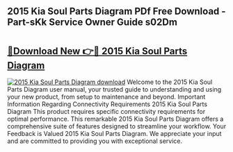 ## 2015 Kia Soul Parts Diagram PDf Free Download - Part-sKk Service Owner Guide s02Dm

# <h2><a href="http://dfrfc8i.blite.top/?on=2015+Kia+Soul+Parts+Diagram">🔗Download New 👉🔴 2015 Kia Soul Parts Diagram</a></h2>

[![2015 Kia Soul Parts Diagram download](https://i.imgur.com/lujVjoI.png)](http://dfrfc8i.blite.top/?on=2015+Kia+Soul+Parts+Diagram)
Welcome to the 2015 Kia Soul Parts Diagram user manual, your trusted guide to understanding and using your new product, from setup to maintenance and beyond. Important Information Regarding Connectivity Requirements 2015 Kia Soul Parts Diagram This product requires specific connectivity requirements for optimal performance. This remarkable 2015 Kia Soul Parts Diagram offers a comprehensive suite of features designed to streamline your workflow. Your Feedback is Valued 2015 Kia Soul Parts Diagram. We appreciate your input and are committed to providing you with exceptional service.
